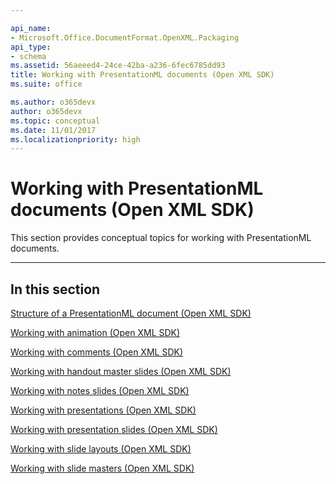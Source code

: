 ```yaml
---

api_name:
- Microsoft.Office.DocumentFormat.OpenXML.Packaging
api_type:
- schema
ms.assetid: 56aeeed4-24ce-42ba-a236-6fec6785dd93
title: Working with PresentationML documents (Open XML SDK)
ms.suite: office

ms.author: o365devx
author: o365devx
ms.topic: conceptual
ms.date: 11/01/2017
ms.localizationpriority: high
---
```

# Working with PresentationML documents (Open XML SDK)

This section provides conceptual topics for working with PresentationML
documents.


--------------------------------------------------------------------------------
## In this section 
[Structure of a PresentationML document (Open XML SDK)](structure-of-a-presentationml-document.md)  

[Working with animation (Open XML SDK)](working-with-animation.md)  

[Working with comments (Open XML SDK)](working-with-comments.md)  

[Working with handout master slides (Open XML SDK)](working-with-handout-master-slides.md)  

[Working with notes slides (Open XML SDK)](working-with-notes-slides.md)  

[Working with presentations (Open XML SDK)](working-with-presentations.md)  

[Working with presentation slides (Open XML SDK)](working-with-presentation-slides.md)  

[Working with slide layouts (Open XML SDK)](working-with-slide-layouts.md)  

[Working with slide masters (Open XML SDK)](working-with-slide-masters.md)  
